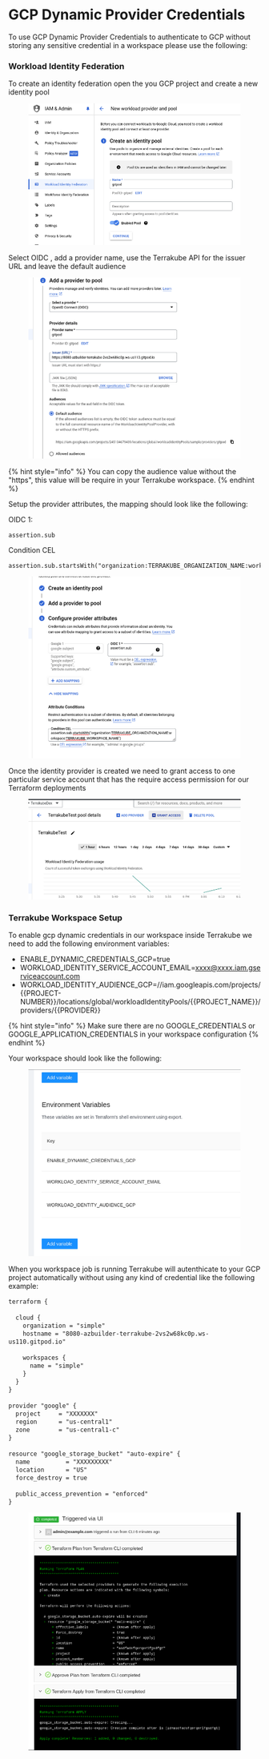 # GCP Dynamic Provider Credentials

To use GCP Dynamic Provider Credentials to authenticate to GCP without storing any sensitive credential in a workspace please use the following:

### Workload Identity Federation

To create an identity federation open the you GCP project and create a new identity pool

<figure><img src="../../../.gitbook/assets/image (380).png" alt=""><figcaption></figcaption></figure>

Select OIDC , add a provider name, use the Terrakube API for the issuer URL and leave the default audience

<figure><img src="../../../.gitbook/assets/image (381).png" alt=""><figcaption></figcaption></figure>

{% hint style="info" %}
You can copy the audience value without the "https", this value will be require in your Terrakube workspace.
{% endhint %}

Setup the provider attributes, the mapping should look like the following:

OIDC 1:

```
assertion.sub
```

Condition CEL

```
assertion.sub.startsWith("organization:TERRAKUBE_ORGANIZATION_NAME:workspace:TERRAKUBE_WORKSPACE_NAME")
```

<figure><img src="../../../.gitbook/assets/image (382).png" alt=""><figcaption></figcaption></figure>

Once the identity provider is created we need to grant access to one particular service account that has the require access permission for our Terraform deployments

<figure><img src="../../../.gitbook/assets/image (383).png" alt=""><figcaption></figcaption></figure>

### Terrakube Workspace Setup

To enable gcp dynamic credentials in our workspace inside Terrakube we need to add the following environment variables:

* ENABLE\_DYNAMIC\_CREDENTIALS\_GCP=true
* WORKLOAD\_IDENTITY\_SERVICE\_ACCOUNT\_EMAIL=[xxxx@xxxx.iam.gserviceaccount.com](mailto:xxxx@xxxx.iam.gserviceaccount.com)
* WORKLOAD\_IDENTITY\_AUDIENCE\_GCP=//iam.googleapis.com/projects/\{{PROJECT-NUMBER\}}/locations/global/workloadIdentityPools/\{{PROJECT\_NAME\}}/providers/\{{PROVIDER\}}

{% hint style="info" %}
Make sure there are no GOOGLE\_CREDENTIALS or GOOGLE\_APPLICATION\_CREDENTIALS in your workspace configuration
{% endhint %}

Your workspace should look like the following:

<figure><img src="../../../.gitbook/assets/image (384).png" alt=""><figcaption></figcaption></figure>

When you workspace job is running Terrakube will autenthicate to your GCP project automatically without using any kind of credential like the following example:



```
terraform {

  cloud {
    organization = "simple"
    hostname = "8080-azbuilder-terrakube-2vs2w68kc0p.ws-us110.gitpod.io"

    workspaces {
      name = "simple"
    }
  }
}

provider "google" {
  project     = "XXXXXXX"
  region      = "us-central1"
  zone        = "us-central1-c"
}

resource "google_storage_bucket" "auto-expire" {
  name          = "XXXXXXXXX"
  location      = "US"
  force_destroy = true

  public_access_prevention = "enforced"
}
```

<figure><img src="../../../.gitbook/assets/image (385).png" alt=""><figcaption></figcaption></figure>
